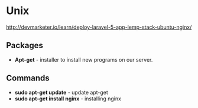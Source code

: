 # Unix

http://devmarketer.io/learn/deploy-laravel-5-app-lemp-stack-ubuntu-nginx/

## Packages
* **Apt-get** - installer to install new programs on our server.

## Commands
* **sudo apt-get update** - update apt-get
* **sudo apt-get install nginx** - installing nginx
